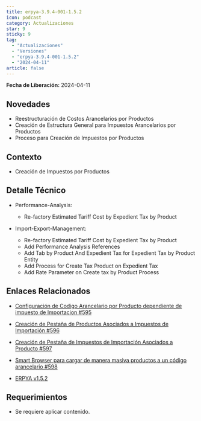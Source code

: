 ```yaml
---
title: erpya-3.9.4-001-1.5.2
icon: podcast
category: Actualizaciones
star: 9
sticky: 9
tag:
  - "Actualizaciones"
  - "Versiones"
  - "erpya-3.9.4-001-1.5.2"
  - "2024-04-11"
article: false
---
```


**Fecha de Liberación:** 2024-04-11

## Novedades

- Reestructuración de Costos Arancelarios por Productos
- Creación de Estructura General para Impuestos Arancelarios por Productos
- Proceso para Creación de Impuestos por Productos

## Contexto

- Creación de Impuestos por Productos

## Detalle Técnico

- Performance-Analysis:

  - Re-factory Estimated Tariff Cost by Expedient Tax by Product

- Import-Export-Management:

  - Re-factory Estimated Tariff Cost by Expedient Tax by Product
  - Add Performance Analysis References
  - Add Tab by Product And Expedient Tax for Expedient Tax by Product Entity
  - Add Process for Create Tax Product on Expedient Tax
  - Add Rate Parameter on Create tax by Product Process

## Enlaces Relacionados

- [Configuración de Codigo Arancelario por Producto dependiente de impuesto de Importacion #595](https://github.com/erpcya/Control-PROSEIN/issues/595)
- [Creación de Pestaña de Productos Asociados a Impuestos de Importación #596](https://github.com/erpcya/Control-PROSEIN/issues/596)
- [Creación de Pestaña de Impuestos de Importación Asociados a Producto #597](https://github.com/erpcya/Control-PROSEIN/issues/597)
- [Smart Browser para cargar de manera masiva productos a un código arancelario #598](https://github.com/erpcya/Control-PROSEIN/issues/598)

- [ERPYA v1.5.2](https://github.com/erpya/adempiere_patch_zk/releases/tag/1.5.2)

## Requerimientos

- Se requiere aplicar contenido.

